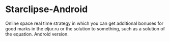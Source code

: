 # Starclipse-Android
Online space real time strategy in which you can get additional bonuses for good marks in the eljur.ru or the solution to something, such as a solution of the equation. Android version.
